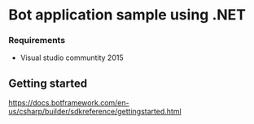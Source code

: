 # Bot application sample using .NET

### Requirements
* Visual studio communtity 2015


## Getting started 

https://docs.botframework.com/en-us/csharp/builder/sdkreference/gettingstarted.html